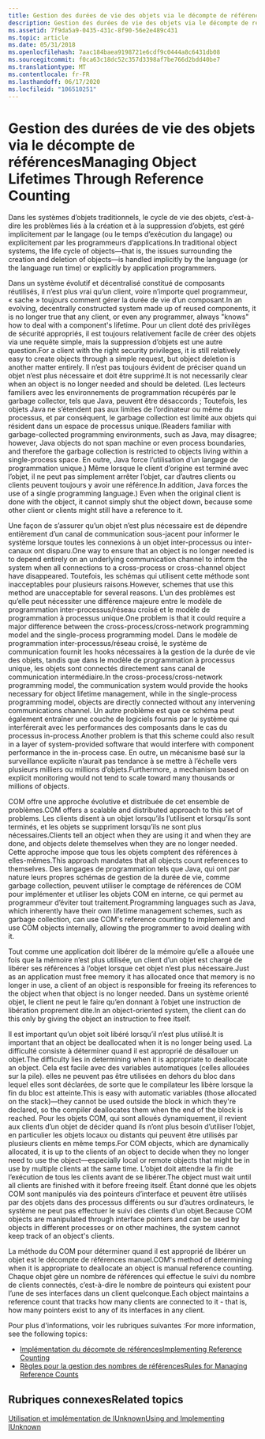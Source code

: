 ```yaml
---
title: Gestion des durées de vie des objets via le décompte de références
description: Gestion des durées de vie des objets via le décompte de références
ms.assetid: 7f9da5a9-0435-431c-8f90-56e2e489c431
ms.topic: article
ms.date: 05/31/2018
ms.openlocfilehash: 7aac184baea9198721e6cdf9c0444a8c6431db08
ms.sourcegitcommit: f0ca63c18dc52c357d3398af7be766d2bdd40be7
ms.translationtype: MT
ms.contentlocale: fr-FR
ms.lasthandoff: 06/17/2020
ms.locfileid: "106510251"
---
```

# <a name="managing-object-lifetimes-through-reference-counting"></a><span data-ttu-id="e91b9-103">Gestion des durées de vie des objets via le décompte de références</span><span class="sxs-lookup"><span data-stu-id="e91b9-103">Managing Object Lifetimes Through Reference Counting</span></span>

<span data-ttu-id="e91b9-104">Dans les systèmes d’objets traditionnels, le cycle de vie des objets, c’est-à-dire les problèmes liés à la création et à la suppression d’objets, est géré implicitement par le langage (ou le temps d’exécution du langage) ou explicitement par les programmeurs d’applications.</span><span class="sxs-lookup"><span data-stu-id="e91b9-104">In traditional object systems, the life cycle of objects—that is, the issues surrounding the creation and deletion of objects—is handled implicitly by the language (or the language run time) or explicitly by application programmers.</span></span>

<span data-ttu-id="e91b9-105">Dans un système évolutif et décentralisé constitué de composants réutilisés, il n’est plus vrai qu’un client, voire n’importe quel programmeur, « sache » toujours comment gérer la durée de vie d’un composant.</span><span class="sxs-lookup"><span data-stu-id="e91b9-105">In an evolving, decentrally constructed system made up of reused components, it is no longer true that any client, or even any programmer, always "knows" how to deal with a component's lifetime.</span></span> <span data-ttu-id="e91b9-106">Pour un client doté des privilèges de sécurité appropriés, il est toujours relativement facile de créer des objets via une requête simple, mais la suppression d’objets est une autre question.</span><span class="sxs-lookup"><span data-stu-id="e91b9-106">For a client with the right security privileges, it is still relatively easy to create objects through a simple request, but object deletion is another matter entirely.</span></span> <span data-ttu-id="e91b9-107">Il n’est pas toujours évident de préciser quand un objet n’est plus nécessaire et doit être supprimé.</span><span class="sxs-lookup"><span data-stu-id="e91b9-107">It is not necessarily clear when an object is no longer needed and should be deleted.</span></span> <span data-ttu-id="e91b9-108">(Les lecteurs familiers avec les environnements de programmation récupérés par le garbage collector, tels que Java, peuvent être désaccords ; Toutefois, les objets Java ne s’étendent pas aux limites de l’ordinateur ou même du processus, et par conséquent, le garbage collection est limité aux objets qui résident dans un espace de processus unique.</span><span class="sxs-lookup"><span data-stu-id="e91b9-108">(Readers familiar with garbage-collected programming environments, such as Java, may disagree; however, Java objects do not span machine or even process boundaries, and therefore the garbage collection is restricted to objects living within a single-process space.</span></span> <span data-ttu-id="e91b9-109">En outre, Java force l’utilisation d’un langage de programmation unique.) Même lorsque le client d’origine est terminé avec l’objet, il ne peut pas simplement arrêter l’objet, car d’autres clients ou clients peuvent toujours y avoir une référence.</span><span class="sxs-lookup"><span data-stu-id="e91b9-109">In addition, Java forces the use of a single programming language.) Even when the original client is done with the object, it cannot simply shut the object down, because some other client or clients might still have a reference to it.</span></span>

<span data-ttu-id="e91b9-110">Une façon de s’assurer qu’un objet n’est plus nécessaire est de dépendre entièrement d’un canal de communication sous-jacent pour informer le système lorsque toutes les connexions à un objet inter-processus ou inter-canaux ont disparu.</span><span class="sxs-lookup"><span data-stu-id="e91b9-110">One way to ensure that an object is no longer needed is to depend entirely on an underlying communication channel to inform the system when all connections to a cross-process or cross-channel object have disappeared.</span></span> <span data-ttu-id="e91b9-111">Toutefois, les schémas qui utilisent cette méthode sont inacceptables pour plusieurs raisons.</span><span class="sxs-lookup"><span data-stu-id="e91b9-111">However, schemes that use this method are unacceptable for several reasons.</span></span> <span data-ttu-id="e91b9-112">L’un des problèmes est qu’elle peut nécessiter une différence majeure entre le modèle de programmation inter-processus/réseau croisé et le modèle de programmation à processus unique.</span><span class="sxs-lookup"><span data-stu-id="e91b9-112">One problem is that it could require a major difference between the cross-process/cross-network programming model and the single-process programming model.</span></span> <span data-ttu-id="e91b9-113">Dans le modèle de programmation inter-processus/réseau croisé, le système de communication fournit les hooks nécessaires à la gestion de la durée de vie des objets, tandis que dans le modèle de programmation à processus unique, les objets sont connectés directement sans canal de communication intermédiaire.</span><span class="sxs-lookup"><span data-stu-id="e91b9-113">In the cross-process/cross-network programming model, the communication system would provide the hooks necessary for object lifetime management, while in the single-process programming model, objects are directly connected without any intervening communications channel.</span></span> <span data-ttu-id="e91b9-114">Un autre problème est que ce schéma peut également entraîner une couche de logiciels fournis par le système qui interférerait avec les performances des composants dans le cas du processus in-process.</span><span class="sxs-lookup"><span data-stu-id="e91b9-114">Another problem is that this scheme could also result in a layer of system-provided software that would interfere with component performance in the in-process case.</span></span> <span data-ttu-id="e91b9-115">En outre, un mécanisme basé sur la surveillance explicite n’aurait pas tendance à se mettre à l’échelle vers plusieurs milliers ou millions d’objets.</span><span class="sxs-lookup"><span data-stu-id="e91b9-115">Furthermore, a mechanism based on explicit monitoring would not tend to scale toward many thousands or millions of objects.</span></span>

<span data-ttu-id="e91b9-116">COM offre une approche évolutive et distribuée de cet ensemble de problèmes.</span><span class="sxs-lookup"><span data-stu-id="e91b9-116">COM offers a scalable and distributed approach to this set of problems.</span></span> <span data-ttu-id="e91b9-117">Les clients disent à un objet lorsqu’ils l’utilisent et lorsqu’ils sont terminés, et les objets se suppriment lorsqu’ils ne sont plus nécessaires.</span><span class="sxs-lookup"><span data-stu-id="e91b9-117">Clients tell an object when they are using it and when they are done, and objects delete themselves when they are no longer needed.</span></span> <span data-ttu-id="e91b9-118">Cette approche impose que tous les objets comptent des références à elles-mêmes.</span><span class="sxs-lookup"><span data-stu-id="e91b9-118">This approach mandates that all objects count references to themselves.</span></span> <span data-ttu-id="e91b9-119">Des langages de programmation tels que Java, qui ont par nature leurs propres schémas de gestion de la durée de vie, comme garbage collection, peuvent utiliser le comptage de références de COM pour implémenter et utiliser les objets COM en interne, ce qui permet au programmeur d’éviter tout traitement.</span><span class="sxs-lookup"><span data-stu-id="e91b9-119">Programming languages such as Java, which inherently have their own lifetime management schemes, such as garbage collection, can use COM's reference counting to implement and use COM objects internally, allowing the programmer to avoid dealing with it.</span></span>

<span data-ttu-id="e91b9-120">Tout comme une application doit libérer de la mémoire qu’elle a allouée une fois que la mémoire n’est plus utilisée, un client d’un objet est chargé de libérer ses références à l’objet lorsque cet objet n’est plus nécessaire.</span><span class="sxs-lookup"><span data-stu-id="e91b9-120">Just as an application must free memory it has allocated once that memory is no longer in use, a client of an object is responsible for freeing its references to the object when that object is no longer needed.</span></span> <span data-ttu-id="e91b9-121">Dans un système orienté objet, le client ne peut le faire qu’en donnant à l’objet une instruction de libération proprement dite.</span><span class="sxs-lookup"><span data-stu-id="e91b9-121">In an object-oriented system, the client can do this only by giving the object an instruction to free itself.</span></span>

<span data-ttu-id="e91b9-122">Il est important qu’un objet soit libéré lorsqu’il n’est plus utilisé.</span><span class="sxs-lookup"><span data-stu-id="e91b9-122">It is important that an object be deallocated when it is no longer being used.</span></span> <span data-ttu-id="e91b9-123">La difficulté consiste à déterminer quand il est approprié de désallouer un objet.</span><span class="sxs-lookup"><span data-stu-id="e91b9-123">The difficulty lies in determining when it is appropriate to deallocate an object.</span></span> <span data-ttu-id="e91b9-124">Cela est facile avec des variables automatiques (celles allouées sur la pile). elles ne peuvent pas être utilisées en dehors du bloc dans lequel elles sont déclarées, de sorte que le compilateur les libère lorsque la fin du bloc est atteinte.</span><span class="sxs-lookup"><span data-stu-id="e91b9-124">This is easy with automatic variables (those allocated on the stack)—they cannot be used outside the block in which they're declared, so the compiler deallocates them when the end of the block is reached.</span></span> <span data-ttu-id="e91b9-125">Pour les objets COM, qui sont alloués dynamiquement, il revient aux clients d’un objet de décider quand ils n’ont plus besoin d’utiliser l’objet, en particulier les objets locaux ou distants qui peuvent être utilisés par plusieurs clients en même temps.</span><span class="sxs-lookup"><span data-stu-id="e91b9-125">For COM objects, which are dynamically allocated, it is up to the clients of an object to decide when they no longer need to use the object—especially local or remote objects that might be in use by multiple clients at the same time.</span></span> <span data-ttu-id="e91b9-126">L’objet doit attendre la fin de l’exécution de tous les clients avant de se libérer.</span><span class="sxs-lookup"><span data-stu-id="e91b9-126">The object must wait until all clients are finished with it before freeing itself.</span></span> <span data-ttu-id="e91b9-127">Étant donné que les objets COM sont manipulés via des pointeurs d’interface et peuvent être utilisés par des objets dans des processus différents ou sur d’autres ordinateurs, le système ne peut pas effectuer le suivi des clients d’un objet.</span><span class="sxs-lookup"><span data-stu-id="e91b9-127">Because COM objects are manipulated through interface pointers and can be used by objects in different processes or on other machines, the system cannot keep track of an object's clients.</span></span>

<span data-ttu-id="e91b9-128">La méthode du COM pour déterminer quand il est approprié de libérer un objet est le décompte de références manuel.</span><span class="sxs-lookup"><span data-stu-id="e91b9-128">COM's method of determining when it is appropriate to deallocate an object is manual reference counting.</span></span> <span data-ttu-id="e91b9-129">Chaque objet gère un nombre de références qui effectue le suivi du nombre de clients connectés, c’est-à-dire le nombre de pointeurs qui existent pour l’une de ses interfaces dans un client quelconque.</span><span class="sxs-lookup"><span data-stu-id="e91b9-129">Each object maintains a reference count that tracks how many clients are connected to it - that is, how many pointers exist to any of its interfaces in any client.</span></span>

<span data-ttu-id="e91b9-130">Pour plus d'informations, voir les rubriques suivantes :</span><span class="sxs-lookup"><span data-stu-id="e91b9-130">For more information, see the following topics:</span></span>

-   [<span data-ttu-id="e91b9-131">Implémentation du décompte de références</span><span class="sxs-lookup"><span data-stu-id="e91b9-131">Implementing Reference Counting</span></span>](implementing-reference-counting.md)
-   [<span data-ttu-id="e91b9-132">Règles pour la gestion des nombres de références</span><span class="sxs-lookup"><span data-stu-id="e91b9-132">Rules for Managing Reference Counts</span></span>](rules-for-managing-reference-counts.md)

## <a name="related-topics"></a><span data-ttu-id="e91b9-133">Rubriques connexes</span><span class="sxs-lookup"><span data-stu-id="e91b9-133">Related topics</span></span>

<dl> <dt>

[<span data-ttu-id="e91b9-134">Utilisation et implémentation de IUnknown</span><span class="sxs-lookup"><span data-stu-id="e91b9-134">Using and Implementing IUnknown</span></span>](using-and-implementing-iunknown.md)
</dt> </dl>

 

 




